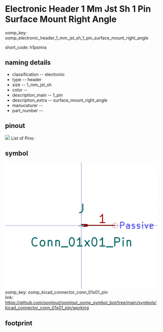 # Electronic Header 1 Mm Jst Sh 1 Pin Surface Mount Right Angle
oomp_key: oomp_electronic_header_1_mm_jst_sh_1_pin_surface_mount_right_angle  

short_code: h1psmra
## naming details
* classification -- electronic
* type -- header
* size -- 1_mm_jst_sh
* color -- 
* description_main -- 1_pin
* description_extra -- surface_mount_right_angle
* manucaturer -- 
* part_number -- 
## pinout
![](working_pinout_600.png)
List of Pins:

## symbol

![](symbol/0/working/working_600.png)  
oomp_key: oomp_kicad_connector_conn_01x01_pin  
link: https://github.com/oomlout/oomlout_oomp_symbol_bot/tree/main/symbols/kicad_connector_conn_01x01_pin/working  


## footprint
